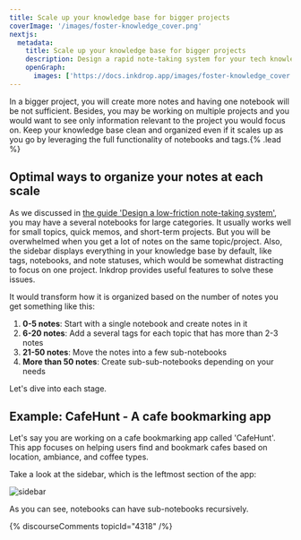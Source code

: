 ```yaml
---
title: Scale up your knowledge base for bigger projects
coverImage: '/images/foster-knowledge_cover.png'
nextjs:
  metadata:
    title: Scale up your knowledge base for bigger projects
    description: Design a rapid note-taking system for your tech knowledge base
    openGraph:
      images: ['https://docs.inkdrop.app/images/foster-knowledge_cover.png']
---
```


In a bigger project, you will create more notes and having one notebook will be not sufficient.
Besides, you may be working on multiple projects and you would want to see only information relevant to the project you would focus on.
Keep your knowledge base clean and organized even if it scales up as you go by leveraging the full functionality of notebooks and tags.{% .lead %}

## Optimal ways to organize your notes at each scale

As we discussed in [the guide 'Design a low-friction note-taking system'](/start-guide/low-friction-note-taking-system), you may have a several notebooks for large categories.
It usually works well for small topics, quick memos, and short-term projects.
But you will be overwhelmed when you get a lot of notes on the same topic/project.
Also, the sidebar displays everything in your knowledge base by default, like tags, notebooks, and note statuses, which would be somewhat distracting to focus on one project.
Inkdrop provides useful features to solve these issues.

It would transform how it is organized based on the number of notes you get something like this:

1. **0-5 notes**: Start with a single notebook and create notes in it
2. **6-20 notes**: Add a several tags for each topic that has more than 2-3 notes
3. **21-50 notes**: Move the notes into a few sub-notebooks
4. **More than 50 notes**: Create sub-sub-notebooks depending on your needs

Let's dive into each stage.

## Example: CafeHunt - A cafe bookmarking app

Let's say you are working on a cafe bookmarking app called 'CafeHunt'.
This app focuses on helping users find and bookmark cafes based on location, ambiance, and coffee types.

Take a look at the sidebar, which is the leftmost section of the app:

![sidebar](/images/organize-notebooks_sidebar.png)

As you can see, notebooks can have sub-notebooks recursively.

{% discourseComments topicId="4318" /%}
